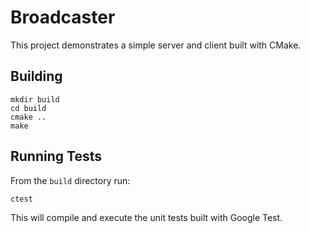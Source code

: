 # Broadcaster

This project demonstrates a simple server and client built with CMake.

## Building

```
mkdir build
cd build
cmake ..
make
```

## Running Tests

From the `build` directory run:

```
ctest
```

This will compile and execute the unit tests built with Google Test.

